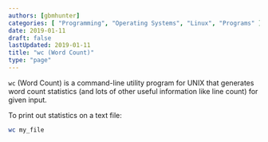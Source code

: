 ```yaml
---
authors: [gbmhunter]
categories: [ "Programming", "Operating Systems", "Linux", "Programs" ]
date: 2019-01-11
draft: false
lastUpdated: 2019-01-11
title: "wc (Word Count)"
type: "page"
---
```


`wc` (Word Count) is a command-line utility program for UNIX that generates word count statistics (and lots of other useful information like line count) for given input.

To print out statistics on a text file:

```bash
wc my_file
```